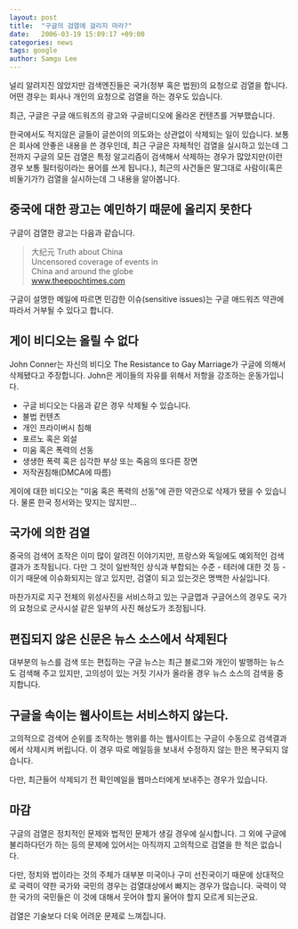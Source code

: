 ```yaml
---
layout: post
title:  "구글의 검열에 걸리지 마라?"
date:   2006-03-19 15:09:17 +09:00
categories: news
tags: google
author: Samgu Lee
---
```

널리 알려지진 않았지만 검색엔진들은 국가(정부 혹은 법원)의 요청으로 검열을 합니다. 어떤 경우는 회사나 개인의 요청으로 검열을 하는 경우도 있습니다.

최근, 구글은 구글 애드워즈의 광고와 구글비디오에 올라온 컨텐츠를 거부했습니다.

한국에서도 적지않은 글들이 글쓴이의 의도와는 상관없이 삭제되는 일이 있습니다. 보통은 회사에 안좋은 내용을 쓴 경우인데, 최근 구글은 자체적인 검열을 실시하고 있는데 그 전까지 구글의 모든 검열은 특정 알고리즘이 검색해서 삭제하는 경우가 많았지만(이런 경우 보통 필터링이라는 용어를 쓰게 됩니다.), 최근의 사건들은 말그대로 사람이(혹은 비둘기가?) 검열을 실시하는데 그 내용을 알아봅니다.

## 중국에 대한 광고는 예민하기 때문에 올리지 못한다

구글이 검열한 광고는 다음과 같습니다.

> 大纪元 Truth about China  
> Uncensored coverage of events in  
> China and around the globe  
> www.theepochtimes.com

구글이 설명한 메일에 따르면 민감한 이슈(sensitive issues)는 구글 애드워즈 약관에 따라서 거부될 수 있다고 합니다.

## 게이 비디오는 올릴 수 없다

John Conner는 자신의 비디오 The Resistance to Gay Marriage가 구글에 의해서 삭제됐다고 주장합니다. John은 게이들의 자유를 위해서 저항을 강조하는 운동가입니다.

* 구글 비디오는 다음과 같은 경우 삭제될 수 있습니다.
* 불법 컨텐츠
* 개인 프라이버시 침해
* 포르노 혹은 외설
* 미움 혹은 폭력의 선동
* 생생한 폭력 혹은 심각한 부상 또는 죽음의 또다른 장면
* 저작권침해(DMCA에 따름)

게이에 대한 비디오는 "미움 혹은 폭력의 선동"에 관한 약관으로 삭제가 됐을 수 있습니다. 물론 한국 정서와는 맞지는 않지만...

## 국가에 의한 검열

중국의 검색어 조작은 이미 많이 알려진 이야기지만, 프랑스와 독일에도 예외적인 검색결과가 조작됩니다. 다만 그 것이 일반적인 상식과 부합되는 수준 - 테러에 대한 것 등 - 이기 때문에 이슈화되지는 않고 있지만, 검열이 되고 있는것은 명백한 사실입니다.

마찬가지로 지구 전체의 위성사진을 서비스하고 있는 구글맵과 구글어스의 경우도 국가의 요청으로 군사시설 같은 일부의 사진 해상도가 조정됩니다.

## 편집되지 않은 신문은 뉴스 소스에서 삭제된다

대부분의 뉴스를 검색 또는 편집하는 구글 뉴스는 최근 블로그와 개인이 발행하는 뉴스도 검색해 주고 있지만, 고의성이 있는 거짓 기사가 올라올 경우 뉴스 소스의 검색을 중지합니다.

## 구글을 속이는 웹사이트는 서비스하지 않는다.

고의적으로 검색어 순위를 조작하는 행위를 하는 웹사이트는 구글이 수동으로 검색결과에서 삭제시켜 버립니다. 이 경우 따로 메일등을 보내서 수정하지 않는 한은 복구되지 않습니다.

다만, 최근들어 삭제되기 전 확인메일을 웹마스터에게 보내주는 경우가 있습니다.

## 마감

구글의 검열은 정치적인 문제와 법적인 문제가 생길 경우에 실시합니다. 그 외에 구글에 불리하다던가 하는 등의 문제에 있어서는 아직까지 고의적으로 검열을 한 적은 없습니다.

다만, 정치와 법이라는 것의 주체가 대부분 미국이나 구미 선진국이기 때문에 상대적으로 국력이 약한 국가와 국민의 경우는 검열대상에서 빠지는 경우가 많습니다. 국력이 약한 국가의 국민들은 이 것에 대해서 웃어야 할지 울어야 할지 모르게 되는군요.

검열은 기술보다 더욱 어려운 문제로 느껴집니다.
